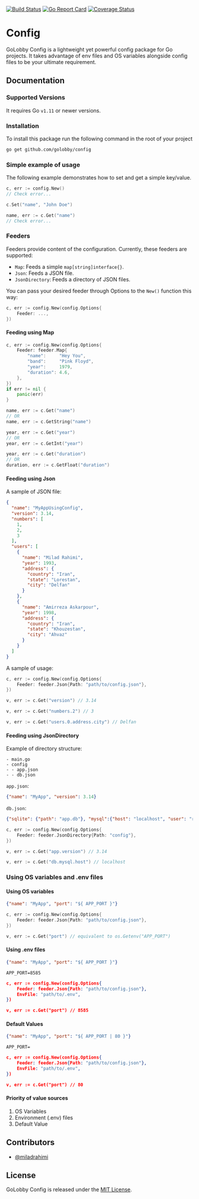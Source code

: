 [![Build Status](https://travis-ci.org/golobby/config.svg?branch=master)](https://travis-ci.org/golobby/config)
[![Go Report Card](https://goreportcard.com/badge/github.com/golobby/config)](https://goreportcard.com/report/github.com/golobby/config)
[![Coverage Status](https://coveralls.io/repos/github/golobby/config/badge.png?branch=master)](https://coveralls.io/github/golobby/config?branch=master)

# Config
GoLobby Config is a lightweight yet powerful config package for Go projects. 
It takes advantage of env files and OS variables alongside config files to be your ultimate requirement.

## Documentation

### Supported Versions
It requires Go `v1.11` or newer versions.

### Installation
To install this package run the following command in the root of your project

```bash
go get github.com/golobby/config
```

### Simple example of usage
The following example demonstrates how to set and get a simple key/value.

```go
c, err := config.New()
// Check error...

c.Set("name", "John Doe")

name, err := c.Get("name")
// Check error...
```

### Feeders
Feeders provide content of the configuration. Currently, these feeders are supported:
* `Map`: Feeds a simple `map[string]interface{}`.
* `Json`: Feeds a JSON file.
* `JsonDirectory`: Feeds a directory of JSON files.

You can pass your desired feeder through Options to the `New()` function this way:
```go
c, err := config.New(config.Options{
    Feeder: ...,
})
```

#### Feeding using Map

```go
c, err := config.New(config.Options{
    Feeder: feeder.Map{
        "name":     "Hey You",
        "band":     "Pink Floyd",
        "year":     1979,
        "duration": 4.6,
    },
})
if err != nil {
    panic(err)
}

name, err := c.Get("name")
// OR
name, err := c.GetString("name")

year, err := c.Get("year")
// OR
year, err := c.GetInt("year")

year, err := c.Get("duration")
// OR
duration, err := c.GetFloat("duration")

```

#### Feeding using Json

A sample of JSON file:

```json
{
  "name": "MyAppUsingConfig",
  "version": 3.14,
  "numbers": [
    1,
    2,
    3
  ],
  "users": [
    {
      "name": "Milad Rahimi",
      "year": 1993,
      "address": {
        "country": "Iran",
        "state": "Lorestan",
        "city": "Delfan"
      }
    },
    {
      "name": "Amirreza Askarpour",
      "year": 1998,
      "address": {
        "country": "Iran",
        "state": "Khouzestan",
        "city": "Ahvaz"
      }
    }
  ]
}
```

A sample of usage:

```go
c, err := config.New(config.Options{
    Feeder: feeder.Json{Path: "path/to/config.json"},
})

v, err := c.Get("version") // 3.14

v, err := c.Get("numbers.2") // 3

v, err := c.Get("users.0.address.city") // Delfan
```

#### Feeding using JsonDirectory

Example of directory structure:

```
- main.go
- config
- - app.json
- - db.json
```

`app.json`:
```json
{"name": "MyApp", "version": 3.14}
```

`db.json`:
```json
{"sqlite": {"path": "app.db"}, "mysql":{"host": "localhost", "user": "root", "pass": "secret"}}
```

```go
c, err := config.New(config.Options{
    Feeder: feeder.JsonDirectory{Path: "config"},
})

v, err := c.Get("app.version") // 3.14

v, err := c.Get("db.mysql.host") // localhost
```


### Using OS variables and .env files
#### Using OS variables

```json
{"name": "MyApp", "port": "${ APP_PORT }"}
```

```go
c, err := config.New(config.Options{
    Feeder: feeder.Json{Path: "path/to/config.json"},
})

v, err := c.Get("port") // equivalent to os.Getenv("APP_PORT")
```

#### Using .env files

```json
{"name": "MyApp", "port": "${ APP_PORT }"}
```

```env
APP_PORT=8585
```

```json
c, err := config.New(config.Options{
    Feeder: feeder.Json{Path: "path/to/config.json"},
    EnvFile: "path/to/.env",
})

v, err := c.Get("port") // 8585

```

#### Default Values

```json
{"name": "MyApp", "port": "${ APP_PORT | 80 }"}
```

```env
APP_PORT=
```

```json
c, err := config.New(config.Options{
    Feeder: feeder.Json{Path: "path/to/config.json"},
    EnvFile: "path/to/.env",
})

v, err := c.Get("port") // 80
```

#### Priority of value sources

1. OS Variables
1. Environment (.env) files
1. Default Value

## Contributors

* [@miladrahimi](https://github.com/miladrahimi)

## License

GoLobby Config is released under the [MIT License](http://opensource.org/licenses/mit-license.php).
